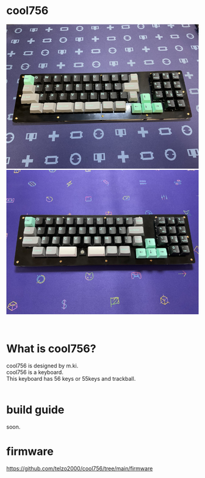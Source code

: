 # cool756

![](img/img00003.jpg)
![](img/img00005.jpg)

<br>

# What is cool756?

cool756 is designed by m.ki.
<br>
cool756 is a keyboard.
<br>
This keyboard has 56 keys or 55keys and trackball.
<br>
<br>

# build guide

soon.
<br>

# firmware

https://github.com/telzo2000/cool756/tree/main/firmware
<br>



